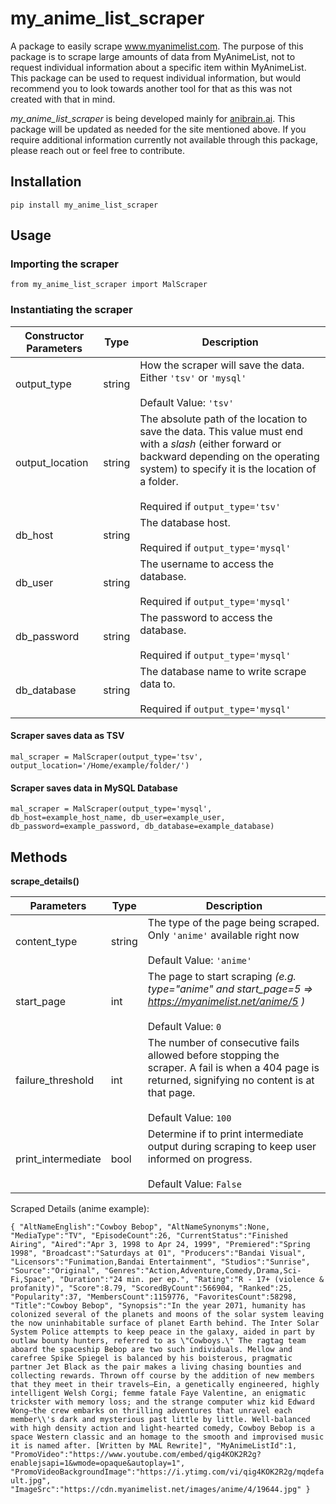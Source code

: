 # my_anime_list_scraper
A package to easily scrape www.myanimelist.com. The purpose of this package is to scrape large amounts of data from MyAnimeList, not to request individual information about a specific item within MyAnimeList. This package can be used to request individual information, but would recommend you to look towards another tool for that as this was not created with that in mind. 

*my_anime_list_scraper* is being developed mainly for [anibrain.ai](https://anibrain.ai). This package will be updated as needed for the site mentioned above. If you require additional information currently not available through this package, please reach out or feel free to contribute.

## Installation
`pip install my_anime_list_scraper`

## Usage
### Importing the scraper
`from my_anime_list_scraper import MalScraper`

### Instantiating the scraper
| Constructor Parameters | Type | Description |
| --- | --- | --- |
| output_type | string | How the scraper will save the data. Either `'tsv'` or `'mysql'` <br/><br/> Default Value: `'tsv'` |
| output_location | string | The absolute path of the location to save the data. This value must end with a *slash* (either forward or backward depending on the operating system) to specify it is the location of a folder. <br/><br/> Required if `output_type='tsv'` |
| db_host | string | The database host. <br/><br/> Required if `output_type='mysql'` |
| db_user | string | The username to access the database. <br/><br/> Required if `output_type='mysql'` |
| db_password | string | The password to access the database. <br/><br/> Required if `output_type='mysql'` |
| db_database | string | The database name to write scrape data to. <br/><br/> Required if `output_type='mysql'` |

#### Scraper saves data as TSV
`mal_scraper = MalScraper(output_type='tsv', output_location='/Home/example/folder/')`

#### Scraper saves data in MySQL Database
`mal_scraper = MalScraper(output_type='mysql', db_host=example_host_name, db_user=example_user, db_password=example_password, db_database=example_database)`

## Methods

**scrape_details()**

| Parameters | Type | Description |
| --- | --- | --- |
| content_type | string | The type of the page being scraped. <br/> Only `'anime'` available right now <br/><br/> Default Value: `'anime'` |
| start_page | int | The page to start scraping *(e.g. type="anime" and start_page=5 => https://myanimelist.net/anime/5 )* <br/><br/> Default Value: `0` |
| failure_threshold | int | The number of consecutive fails allowed before stopping the scraper. A fail is when a 404 page is returned, signifying no content is at that page. <br/><br/> Default Value: `100` |
| print_intermediate | bool | Determine if to print intermediate output during scraping to keep user informed on progress. <br/><br/> Default Value: `False` |

Scraped Details (anime example):

`{
   "AltNameEnglish":"Cowboy Bebop",
   "AltNameSynonyms":None,
   "MediaType":"TV",
   "EpisodeCount":26,
   "CurrentStatus":"Finished Airing",
   "Aired":"Apr 3, 1998 to Apr 24, 1999",
   "Premiered":"Spring 1998",
   "Broadcast":"Saturdays at 01",
   "Producers":"Bandai Visual",
   "Licensors":"Funimation,Bandai Entertainment",
   "Studios":"Sunrise",
   "Source":"Original",
   "Genres":"Action,Adventure,Comedy,Drama,Sci-Fi,Space",
   "Duration":"24 min. per ep.",
   "Rating":"R - 17+ (violence & profanity)",
   "Score":8.79,
   "ScoredByCount":566904,
   "Ranked":25,
   "Popularity":37,
   "MembersCount":1159776,
   "FavoritesCount":58298,
   "Title":"Cowboy Bebop",
   "Synopsis":"In the year 2071, humanity has colonized several of the planets and moons of the solar system leaving the now uninhabitable surface of planet Earth behind. The Inter Solar System Police attempts to keep peace in the galaxy, aided in part by outlaw bounty hunters, referred to as \"Cowboys.\" The ragtag team aboard the spaceship Bebop are two such individuals. Mellow and carefree Spike Spiegel is balanced by his boisterous, pragmatic partner Jet Black as the pair makes a living chasing bounties and collecting rewards. Thrown off course by the addition of new members that they meet in their travels—Ein, a genetically engineered, highly intelligent Welsh Corgi; femme fatale Faye Valentine, an enigmatic trickster with memory loss; and the strange computer whiz kid Edward Wong—the crew embarks on thrilling adventures that unravel each member\\'s dark and mysterious past little by little. Well-balanced with high density action and light-hearted comedy, Cowboy Bebop is a space Western classic and an homage to the smooth and improvised music it is named after. [Written by MAL Rewrite]",
   "MyAnimeListId":1,
   "PromoVideo":"https://www.youtube.com/embed/qig4KOK2R2g?enablejsapi=1&wmode=opaque&autoplay=1",
   "PromoVideoBackgroundImage":"https://i.ytimg.com/vi/qig4KOK2R2g/mqdefault.jpg",
   "ImageSrc":"https://cdn.myanimelist.net/images/anime/4/19644.jpg"
}`